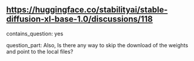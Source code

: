 ## https://huggingface.co/stabilityai/stable-diffusion-xl-base-1.0/discussions/118

contains_question: yes

question_part: Also, Is there any way to skip the download of the weights and point to the local files?